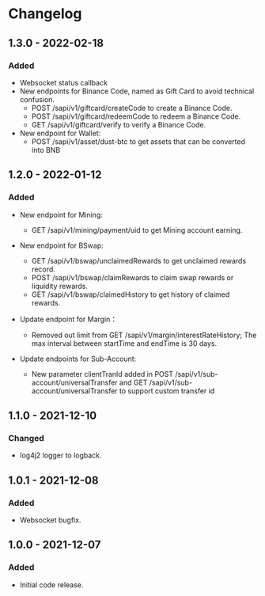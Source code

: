 # Changelog

## 1.3.0 - 2022-02-18

### Added
- Websocket status callback
- New endpoints for Binance Code, named as Gift Card to avoid technical confusion.
  - POST /sapi/v1/giftcard/createCode to create a Binance Code.
  - POST /sapi/v1/giftcard/redeemCode to redeem a Binance Code.
  - GET /sapi/v1/giftcard/verify to verify a Binance Code.
- New endpoint for Wallet:
  - POST /sapi/v1/asset/dust-btc to get assets that can be converted into BNB

## 1.2.0 - 2022-01-12

### Added
- New endpoint for Mining:

  - GET /sapi/v1/mining/payment/uid to get Mining account earning.
- New endpoint for BSwap:

  - GET /sapi/v1/bswap/unclaimedRewards to get unclaimed rewards record.
  - POST /sapi/v1/bswap/claimRewards to claim swap rewards or liquidity rewards.
  - GET /sapi/v1/bswap/claimedHistory to get history of claimed rewards.

- Update endpoint for Margin：

  - Removed out limit from GET /sapi/v1/margin/interestRateHistory; The max interval between startTime and endTime is 30 days.

- Update endpoints for Sub-Account:
  - New parameter clientTranId added in POST /sapi/v1/sub-account/universalTransfer and GET /sapi/v1/sub-account/universalTransfer to support custom transfer id

## 1.1.0 - 2021-12-10

### Changed
- log4j2 logger to logback.

## 1.0.1 - 2021-12-08

### Added
- Websocket bugfix.

## 1.0.0 - 2021-12-07

### Added
- Initial code release.